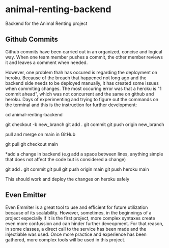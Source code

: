# animal-renting-backend
Backend for the Animal Renting project


## Github Commits

Github commits have been carried out in an organized, concise and logical way. When one team member pushes a commit, the other member reviews it and leaves a comment when needed.

However, one problem thah has occured is regarding the deployment on heroku. Because of the breach that happened not long ago and the backend side needs to be deployed manually, it has created some issues when commiting changes. The most occuring error was that a heroku is "1 commit ahead", which was not concurrent and the same on github and heroku. Days of experimenting and trying to figure out the commands on the terminal and this is the instruction for further development:

cd animal-renting-backend

git checkout -b new_branch
git add .
git commit
git push origin new_branch

pull and merge on main in GitHub

git pull
git checkout main

*add a change in backend (e.g add a space between lines, anything simple that does not affect the code but is considered a change)

git add .
git commit
git pull
git push origin main
git push heroku main

This should work and deploy the changes on heroku safely


## Even Emitter

Even Emmiter is a great tool to use and efficient for future utilization because of its scalability. However, sometimes, in the beginnings of a project especially if it is the first project, more complex syntaxes create even more confussion and can hinder further deveopment. For that reason, in some classes, a direct call to the service has been made and the injectiable was used. Once more practice and experience has been gathered, more complex tools will be used in this project.
